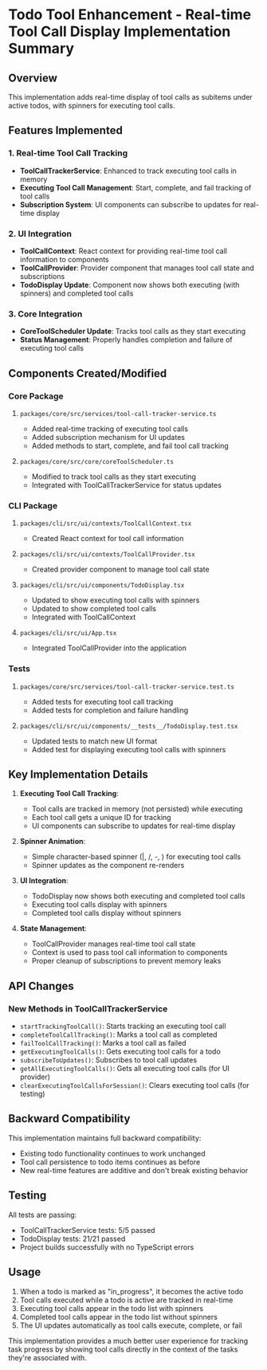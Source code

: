 # Todo Tool Enhancement - Real-time Tool Call Display Implementation Summary

## Overview

This implementation adds real-time display of tool calls as subitems under active todos, with spinners for executing tool calls.

## Features Implemented

### 1. Real-time Tool Call Tracking
- **ToolCallTrackerService**: Enhanced to track executing tool calls in memory
- **Executing Tool Call Management**: Start, complete, and fail tracking of tool calls
- **Subscription System**: UI components can subscribe to updates for real-time display

### 2. UI Integration
- **ToolCallContext**: React context for providing real-time tool call information to components
- **ToolCallProvider**: Provider component that manages tool call state and subscriptions
- **TodoDisplay Update**: Component now shows both executing (with spinners) and completed tool calls

### 3. Core Integration
- **CoreToolScheduler Update**: Tracks tool calls as they start executing
- **Status Management**: Properly handles completion and failure of executing tool calls

## Components Created/Modified

### Core Package
1. `packages/core/src/services/tool-call-tracker-service.ts`
   - Added real-time tracking of executing tool calls
   - Added subscription mechanism for UI updates
   - Added methods to start, complete, and fail tool call tracking

2. `packages/core/src/core/coreToolScheduler.ts`
   - Modified to track tool calls as they start executing
   - Integrated with ToolCallTrackerService for status updates

### CLI Package
1. `packages/cli/src/ui/contexts/ToolCallContext.tsx`
   - Created React context for tool call information

2. `packages/cli/src/ui/contexts/ToolCallProvider.tsx`
   - Created provider component to manage tool call state

3. `packages/cli/src/ui/components/TodoDisplay.tsx`
   - Updated to show executing tool calls with spinners
   - Updated to show completed tool calls
   - Integrated with ToolCallContext

4. `packages/cli/src/ui/App.tsx`
   - Integrated ToolCallProvider into the application

### Tests
1. `packages/core/src/services/tool-call-tracker-service.test.ts`
   - Added tests for executing tool call tracking
   - Added tests for completion and failure handling

2. `packages/cli/src/ui/components/__tests__/TodoDisplay.test.tsx`
   - Updated tests to match new UI format
   - Added test for displaying executing tool calls with spinners

## Key Implementation Details

1. **Executing Tool Call Tracking**:
   - Tool calls are tracked in memory (not persisted) while executing
   - Each tool call gets a unique ID for tracking
   - UI components can subscribe to updates for real-time display

2. **Spinner Animation**:
   - Simple character-based spinner (|, /, -, \) for executing tool calls
   - Spinner updates as the component re-renders

3. **UI Integration**:
   - TodoDisplay now shows both executing and completed tool calls
   - Executing tool calls display with spinners
   - Completed tool calls display without spinners

4. **State Management**:
   - ToolCallProvider manages real-time tool call state
   - Context is used to pass tool call information to components
   - Proper cleanup of subscriptions to prevent memory leaks

## API Changes

### New Methods in ToolCallTrackerService
- `startTrackingToolCall()`: Starts tracking an executing tool call
- `completeToolCallTracking()`: Marks a tool call as completed
- `failToolCallTracking()`: Marks a tool call as failed
- `getExecutingToolCalls()`: Gets executing tool calls for a todo
- `subscribeToUpdates()`: Subscribes to tool call updates
- `getAllExecutingToolCalls()`: Gets all executing tool calls (for UI provider)
- `clearExecutingToolCallsForSession()`: Clears executing tool calls (for testing)

## Backward Compatibility

This implementation maintains full backward compatibility:
- Existing todo functionality continues to work unchanged
- Tool call persistence to todo items continues as before
- New real-time features are additive and don't break existing behavior

## Testing

All tests are passing:
- ToolCallTrackerService tests: 5/5 passed
- TodoDisplay tests: 21/21 passed
- Project builds successfully with no TypeScript errors

## Usage

1. When a todo is marked as "in_progress", it becomes the active todo
2. Tool calls executed while a todo is active are tracked in real-time
3. Executing tool calls appear in the todo list with spinners
4. Completed tool calls appear in the todo list without spinners
5. The UI updates automatically as tool calls execute, complete, or fail

This implementation provides a much better user experience for tracking task progress by showing tool calls directly in the context of the tasks they're associated with.